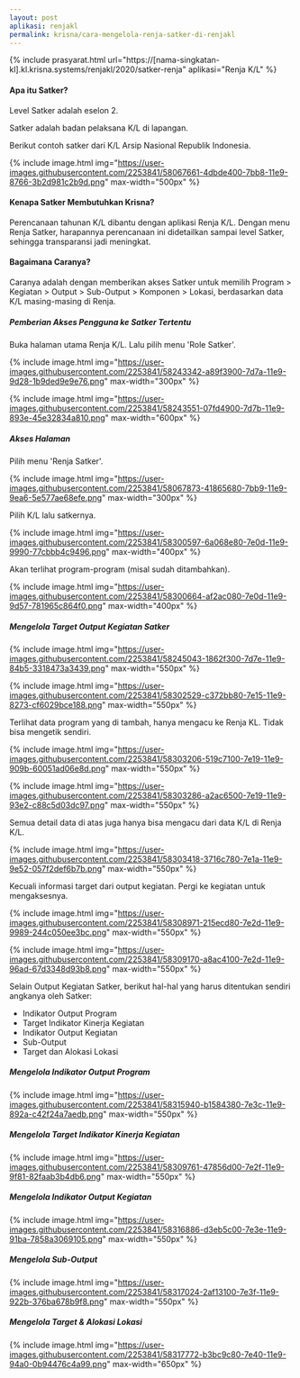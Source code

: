 ```yaml
---
layout: post
aplikasi: renjakl
permalink: krisna/cara-mengelola-renja-satker-di-renjakl
---
```


{% include prasyarat.html 
    url="https://[nama-singkatan-kl].kl.krisna.systems/renjakl/2020/satker-renja"
    aplikasi="Renja K/L"
%}

#### Apa itu Satker?

Level Satker adalah eselon 2.

Satker adalah badan pelaksana K/L di lapangan.

Berikut contoh satker dari K/L Arsip Nasional Republik Indonesia.

{% include image.html
    img="https://user-images.githubusercontent.com/2253841/58067661-4dbde400-7bb8-11e9-8766-3b2d981c2b9d.png"
    max-width="500px"
    %}

#### Kenapa Satker Membutuhkan Krisna?

Perencanaan tahunan K/L dibantu dengan aplikasi Renja K/L. Dengan menu Renja Satker, harapannya perencanaan ini didetailkan sampai level Satker, sehingga transparansi jadi meningkat.

#### Bagaimana Caranya? 

Caranya adalah dengan memberikan akses Satker untuk memilih Program > Kegiatan > Output > Sub-Output > Komponen > Lokasi, berdasarkan data K/L masing-masing di Renja.

##### Pemberian Akses Pengguna ke Satker Tertentu

Buka halaman utama Renja K/L. Lalu pilih menu 'Role Satker'.

{% include image.html
    img="https://user-images.githubusercontent.com/2253841/58243342-a89f3900-7d7a-11e9-9d28-1b9ded9e9e76.png"
    max-width="300px"
%}

{% include image.html
    img="https://user-images.githubusercontent.com/2253841/58243551-07fd4900-7d7b-11e9-893e-45e32834a810.png"
    max-width="600px"
%}

##### Akses Halaman

Pilih menu 'Renja Satker'.

{% include image.html
    img="https://user-images.githubusercontent.com/2253841/58067873-41865680-7bb9-11e9-9ea6-5e577ae68efe.png"
    max-width="300px"
    %}


Pilih K/L lalu satkernya.

{% include image.html
    img="https://user-images.githubusercontent.com/2253841/58300597-6a068e80-7e0d-11e9-9990-77cbbb4c9496.png"
    max-width="400px"
    %}

Akan terlihat program-program (misal sudah ditambahkan).

{% include image.html
    img="https://user-images.githubusercontent.com/2253841/58300664-af2ac080-7e0d-11e9-9d57-781965c864f0.png"
    max-width="400px"
    %}

##### Mengelola Target Output Kegiatan Satker

{% include image.html
    img="https://user-images.githubusercontent.com/2253841/58245043-1862f300-7d7e-11e9-84b5-3318473a3439.png"
    max-width="550px"
    %}

{% include image.html
    img="https://user-images.githubusercontent.com/2253841/58302529-c372bb80-7e15-11e9-8273-cf6029bce188.png"
    max-width="550px"
    %}

Terlihat data program yang di tambah, hanya mengacu ke Renja KL. Tidak bisa mengetik sendiri.

{% include image.html
    img="https://user-images.githubusercontent.com/2253841/58303206-519c7100-7e19-11e9-909b-60051ad06e8d.png"
    max-width="550px"
    %}

{% include image.html
    img="https://user-images.githubusercontent.com/2253841/58303286-a2ac6500-7e19-11e9-93e2-c88c5d03dc97.png"
    max-width="550px"
    %}

Semua detail data di atas juga hanya bisa mengacu dari data K/L di Renja K/L.  

{% include image.html
    img="https://user-images.githubusercontent.com/2253841/58303418-3716c780-7e1a-11e9-9e52-057f2def6b7b.png"
    max-width="550px"
    %}

Kecuali informasi target dari output kegiatan. Pergi ke kegiatan untuk mengaksesnya.

{% include image.html
    img="https://user-images.githubusercontent.com/2253841/58308971-215ecd80-7e2d-11e9-9989-244c050ee3bc.png"
    max-width="550px"
    %}

{% include image.html
    img="https://user-images.githubusercontent.com/2253841/58309170-a8ac4100-7e2d-11e9-96ad-67d3348d93b8.png"
    max-width="550px"
    %}

Selain Output Kegiatan Satker, berikut hal-hal yang harus ditentukan sendiri angkanya oleh Satker:

* Indikator Output Program
* Target Indikator Kinerja Kegiatan
* Indikator Output Kegiatan
* Sub-Output
* Target dan Alokasi Lokasi

##### Mengelola Indikator Output Program

{% include image.html
    img="https://user-images.githubusercontent.com/2253841/58315940-b1584380-7e3c-11e9-892a-c42f24a7aedb.png"
    max-width="550px"
%}

##### Mengelola Target Indikator Kinerja Kegiatan

{% include image.html
    img="https://user-images.githubusercontent.com/2253841/58309761-47856d00-7e2f-11e9-9f81-82faab3b4db6.png"
    max-width="550px"
    %}

##### Mengelola Indikator Output Kegiatan

{% include image.html
    img="https://user-images.githubusercontent.com/2253841/58316886-d3eb5c00-7e3e-11e9-91ba-7858a3069105.png"
    max-width="550px"
    %}

##### Mengelola Sub-Output

{% include image.html
    img="https://user-images.githubusercontent.com/2253841/58317024-2af13100-7e3f-11e9-922b-376ba678b9f8.png"
    max-width="550px"
    %}

##### Mengelola Target & Alokasi Lokasi

{% include image.html
    img="https://user-images.githubusercontent.com/2253841/58317772-b3bc9c80-7e40-11e9-94a0-0b94476c4a99.png"
    max-width="650px"
    %}